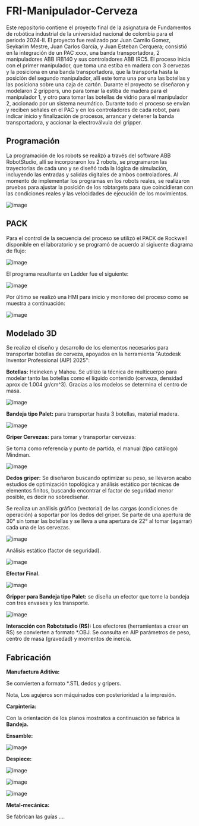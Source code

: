 # FRI-Manipulador-Cerveza
Este repositorio contiene el proyecto final de la asignatura de Fundamentos de robótica industrial de la universidad nacional de colombia para el periodo 2024-II. El proyecto fue realizado por Juan Camilo Gomez, Seykarim Mestre, Juan Carlos García, y Juan Esteban Cerquera; consistió en la integración de un PAC xxxx, una banda transportadora, 2 manipuladores ABB IRB140 y sus controladores ABB IRC5. El proceso inicia con el primer manipulador, que toma una estiba en madera con 3 cervezas y la posiciona en una banda transportadora, que la transporta hasta la posición del segundo manipulador, allí este toma una por una las botellas y las posiciona sobre una caja de cartón. Durante el proyecto se diseñaron y modelaron 2 grippers, uno para tomar la estiba de madera para el manipulador 1, y otro para tomar las botellas de vidrio para el manipulador 2, accionado por un sistema neumático. Durante todo el proceso se envían y reciben señales en el PAC y en los controladores de cada robot, para indicar inicio y finalización de procesos, arrancar y detener la banda transportadora, y accionar la electroválvula del gripper.

## Programación

La programación de los robots se realizó a través del software ABB RobotStudio, allí se incorporaron los 2 robots, se programaron las trayectorias de cada uno y se diseñó toda la lógica de simulación, incluyendo las entradas y salidas digitales de ambos controladores. Al momento de implementar los programas en los robots reales, se realizaron pruebas para ajustar la posición de los robtargets para que coincidieran con las condiciones reales y las velocidades de ejecución de los movimientos.

![image](https://github.com/user-attachments/assets/75095ebb-f105-4af8-8daa-1c2a06152475)

## PACK
Para el control de la secuencia del proceso se utilizó el PACK de Rockwell disponible en el laboratorio y se programó de acuerdo al sigiuente diagrama de flujo:

![image](https://github.com/user-attachments/assets/0e25c532-dfe9-4a2f-b012-9e4beb372cb7)

El programa resultante en Ladder fue el siguiente:

![image](https://github.com/user-attachments/assets/28b04b26-4aa9-4f93-b6bc-6a4f12bf3869)

Por último se realizó una HMI para inicio y monitoreo del proceso como se muestra a continuación:

![image](https://github.com/user-attachments/assets/c0f21f0f-68e9-4585-950e-fe7a58eb3246)



## Modelado 3D

Se realizo el diseño y desarrollo de los elementos necesarios para transportar botellas de cerveza, apoyados en la herramienta "Autodesk Inventor Professional (AIP) 2025": 

**Botellas:** Heineken y Mahou. Se utilizo la técnica de multicuerpo para modelar tanto las botellas como el líquido contenido (cerveza, densidad aprox de 1.004 gr/cm^3). Gracias a los modelos se determina el centro de masa.

![image](https://github.com/user-attachments/assets/2e628bef-0f79-4823-a3f9-b57ef6f14c0a)

**Bandeja tipo Palet:** para transportar hasta 3 botellas, material madera.

![image](https://github.com/user-attachments/assets/13ed70cc-0271-46b8-908e-006cdb22d4d9)

**Griper Cervezas:** para tomar y transportar cervezas:

Se toma como referencia y punto de partida, el manual (tipo catálogo) Mindman.

![image](https://github.com/user-attachments/assets/cd203ce4-cf5f-4545-9850-cdbe7dee72d0)

**Dedos griper:** Se diseñaron buscando optimizar su peso, se llevaron acabo estudios de optimización topológica y análisis estático por técnicas de elementos finitos, buscando encontrar el factor de seguridad menor posible, es decir no sobrediseñar.

Se realiza un análisis gráfico (vectorial) de las cargas (condiciones de operación) a soportar por los dedos del griper. Se parte de una apertura de 30° sin tomar las botellas y se lleva a una apertura de 22° al tomar (agarrar) cada una de las cervezas.

![image](https://github.com/user-attachments/assets/dd87efb8-437a-474a-9259-0fb8e6b16ea2)

Análisis estático (factor de seguridad).

![image](https://github.com/user-attachments/assets/1525621e-1357-41e2-af1e-759128811353)

**Efector Final.**

![image](https://github.com/user-attachments/assets/eca96de1-7228-42b5-87ed-5fe0eaebdc74)

**Gripper para Bandeja tipo Palet:** se diseña un efector que tome la bandeja con tres envases y los transporte.

![image](https://github.com/user-attachments/assets/2e8410d0-ccc4-465d-afcc-e7646c8cb3bc)

**Interacción con Robotstudio (RS):** Los efectores (herramientas a crear en RS) se convierten a formato *.OBJ. Se consulta en AIP parámetros de peso, centro de masa (gravedad) y momentos de inercia.

## Fabricación

**Manufactura Aditiva:**

Se convierten a formato *.STL dedos y gripers.

Nota, Los agujeros son máquinados con posterioridad a la impresión.

**Carpinteria:**

Con la orientación de los planos mostratos a continuación se fabrica la **Bandeja.**

**Ensamble:**

![image](https://github.com/user-attachments/assets/d17fada9-58e8-438c-a7d4-9ddbc329b30d)

**Despiece:**

![image](https://github.com/user-attachments/assets/bbf881f7-c08d-4884-acbc-b18e4cb48c71)

![image](https://github.com/user-attachments/assets/7f5455e9-aae3-4786-a305-cbaafd09a814)

![image](https://github.com/user-attachments/assets/677fe986-7daa-44bc-9698-3a275baeab73)

**Metal-mecánica:**

Se fabrican las guías ....
